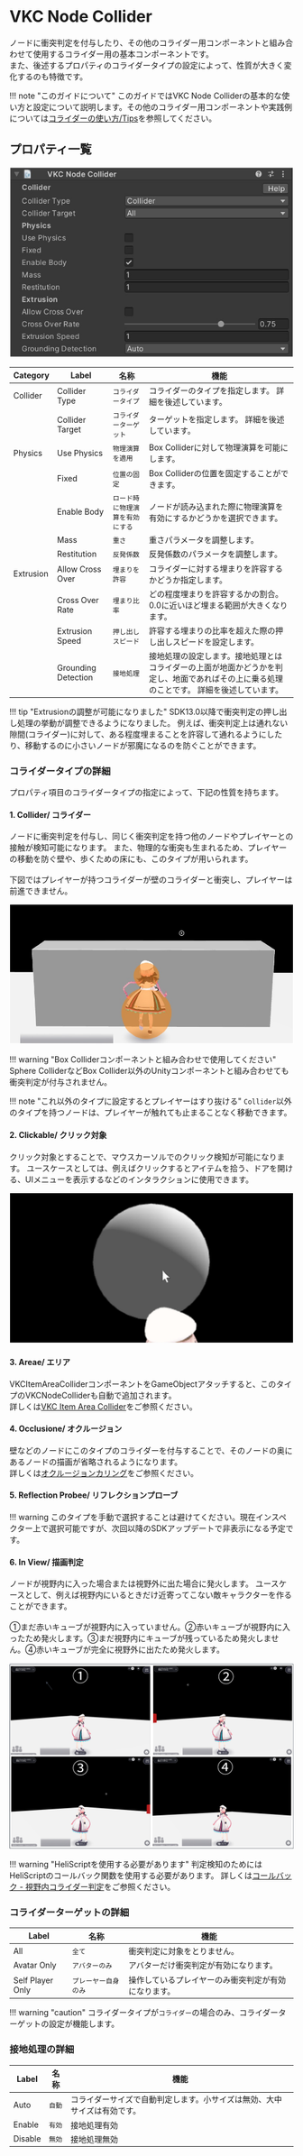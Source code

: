 # VKC Node Collider
ノードに衝突判定を付与したり、その他のコライダー用コンポーネントと組み合わせて使用するコライダー用の基本コンポーネントです。  
また、後述するプロパティのコライダータイプの設定によって、性質が大きく変化するのも特徴です。

!!! note "このガイドについて"
    このガイドではVKC Node Colliderの基本的な使い方と設定について説明します。その他のコライダー用コンポーネントや実践例については[コライダーの使い方/Tips](../../WorldMakingGuide/Collider.md)を参照してください。

## プロパティ一覧

![VKCNodeCollider_1](img/VKCNodeCollider_1.jpg)

| Category | Label | 名称 | 機能 |
| ---- | ---- | ---- | ---- |
| Collider | Collider Type | `コライダータイプ` | コライダーのタイプを指定します。 詳細を後述しています。|
| | Collider Target | `コライダーターゲット` | ターゲットを指定します。 詳細を後述しています。|
| Physics | Use Physics | `物理演算を適用` | Box Colliderに対して物理演算を可能にします。 |
| | Fixed | `位置の固定` | Box Colliderの位置を固定することができます。 |
| | Enable Body | `ロード時に物理演算を有効にする` | ノードが読み込まれた際に物理演算を有効にするかどうかを選択できます。 |
| | Mass | `重さ` | 重さパラメータを調整します。 |
| | Restitution | `反発係数` | 反発係数のパラメータを調整します。 |
| Extrusion | Allow Cross Over | `埋まりを許容` | コライダーに対する埋まりを許容するかどうか指定します。 |
| | Cross Over Rate | `埋まり比率` | どの程度埋まりを許容するかの割合。0.0に近いほど埋まる範囲が大きくなります。 |
| | Extrusion Speed | `押し出しスピード` | 許容する埋まりの比率を超えた際の押し出しスピードを設定します。|  
| | Grounding Detection | `接地処理` | 接地処理の設定します。接地処理とはコライダーの上面が地面かどうかを判定し、地面であればその上に乗る処理のことです。 詳細を後述しています。|

!!! tip "Extrusionの調整が可能になりました"
    SDK13.0以降で衝突判定の押し出し処理の挙動が調整できるようになりました。
    例えば、衝突判定上は通れない隙間(コライダー)に対して、ある程度埋まることを許容して通れるようにしたり、移動するのに小さいノードが邪魔になるのを防ぐことができます。

### コライダータイプの詳細
プロパティ項目のコライダータイプの指定によって、下記の性質を持ちます。

#### 1. **Collider/ コライダー**
ノードに衝突判定を付与し、同じく衝突判定を持つ他のノードやプレイヤーとの接触が検知可能になります。
また、物理的な衝突も生まれるため、プレイヤーの移動を防ぐ壁や、歩くための床にも、このタイプが用いられます。<br>
<br>
下図ではプレイヤーが持つコライダーが壁のコライダーと衝突し、プレイヤーは前進できません。

![VKCNodeCollider_2](img/VKCNodeCollider_2.jpg)

!!! warning "Box Colliderコンポーネントと組み合わせで使用してください"
    Sphere ColliderなどBox Collider以外のUnityコンポーネントと組み合わせても衝突判定が付与されません。

!!! note "これ以外のタイプに設定するとプレイヤーはすり抜ける"
    `Collider`以外のタイプを持つノードは、プレイヤーが触れても止まることなく移動できます。

#### 2. **Clickable/ クリック対象**
クリック対象とすることで、マウスカーソルでのクリック検知が可能になります。
ユースケースとしては、例えばクリックするとアイテムを拾う、ドアを開ける、UIメニューを表示するなどのインタラクションに使用できます。

![VKCNodeCollider_3](img/VKCNodeCollider_3.jpg)

#### 3. **Areae/ エリア**
VKCItemAreaColliderコンポーネントをGameObjectアタッチすると、このタイプのVKCNodeColliderも自動で追加されます。<br>
詳しくは[VKC Item Area Collider](./VKCItemAreaCollider.md)をご参照ください。

#### 4. **Occlusione/ オクルージョン**
壁などのノードにこのタイプのコライダーを付与することで、そのノードの奥にあるノードの描画が省略されるようになります。<br>
詳しくは[オクルージョンカリング](../WorldOptimization/OcclusionCulling.md)をご参照ください。

#### 5. **Reflection Probee/ リフレクションプローブ**

!!! warning
    このタイプを手動で選択することは避けてください。現在インスペクター上で選択可能ですが、次回以降のSDKアップデートで非表示になる予定です。

#### 6. **In View/ 描画判定**
ノードが視野内に入った場合または視野外に出た場合に発火します。
ユースケースとして、例えば視野内にいるときだけ近寄ってこない敵キャラクターを作ることができます。<br>
<br>
①まだ赤いキューブが視野内に入っていません。②赤いキューブが視野内に入ったため発火します。③まだ視野内にキューブが残っているため発火しません。④赤いキューブが完全に視野外に出たため発火します。

![VKCNodeCollider_4](img/VKCNodeCollider_4.jpg)

!!! warning "HeliScriptを使用する必要があります"
    判定検知のためにはHeliScriptのコールバック関数を使用する必要があります。
    詳しくは[コールバック - 視野内コライダー判定](../hs/hs_component.md)をご参照ください。

### コライダーターゲットの詳細

| Label | 名称 | 機能 |
| ---- | ---- | ---- |
| All | `全て` | 衝突判定に対象をとりません。 |
| Avatar Only | `アバターのみ` | アバターだけ衝突判定が有効になります。 |
| Self Player Only | `プレーヤー自身のみ` | 操作しているプレイヤーのみ衝突判定が有効になります。|

!!! warning "caution"
    コライダータイプが`コライダー`の場合のみ、コライダーターゲットの設定が機能します。

### 接地処理の詳細

| Label | 名称 | 機能 |
| ---- | ---- | ---- |
| Auto | `自動` | コライダーサイズで自動判定します。小サイズは無効、大中サイズは有効です。 |
| Enable | `有効` | 接地処理有効 |
| Disable | `無効` | 接地処理無効 |
